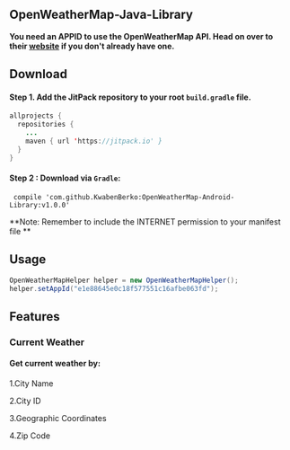 ## OpenWeatherMap-Java-Library

**You need an APPID to use the OpenWeatherMap API. Head on over to their [website](http://openweathermap.org/) if you don't already have one.**


## Download

#### Step 1. Add the JitPack repository to your root ```build.gradle``` file.

``` java
allprojects {
  repositories {
    ...
    maven { url 'https://jitpack.io' }
  }
}
```

#### Step 2 : Download via ```Gradle```:

``` compile 'com.github.KwabenBerko:OpenWeatherMap-Android-Library:v1.0.0'```

**Note: Remember to include the INTERNET permission to your manifest file **

## Usage

``` java 
OpenWeatherMapHelper helper = new OpenWeatherMapHelper();
helper.setAppId("e1e88645e0c18f577551c16afbe063fd");
```

## Features

### Current Weather
#### Get current weather by:

1.City Name

2.City ID

3.Geographic Coordinates

4.Zip Code

